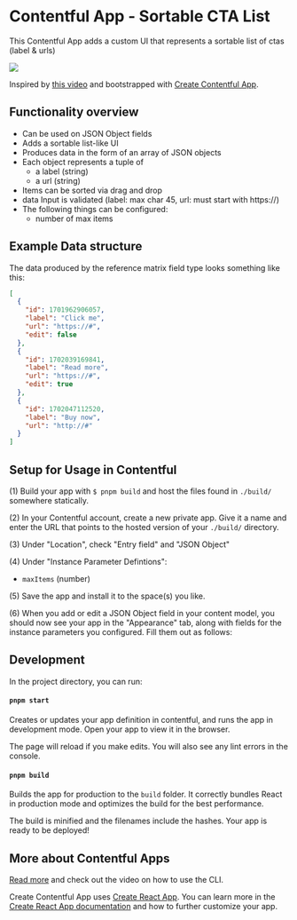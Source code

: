 # Contentful App - Sortable CTA List

This Contentful App adds a custom UI that represents a sortable list of ctas (label & urls)

![](./contentful-app_cctalist.avif)

Inspired by [this video](https://www.youtube.com/watch?v=OtmV3TPTbRs) and bootstrapped with [Create Contentful App](https://github.com/contentful/create-contentful-app).

## Functionality overview

- Can be used on JSON Object fields
- Adds a sortable list-like UI
- Produces data in the form of an array of JSON objects
- Each object represents a tuple of
  - a label (string)
  - a url (string)
- Items can be sorted via drag and drop
- data Input is validated (label: max char 45, url: must start with https://)
- The following things can be configured:
  - number of max items

## Example Data structure

The data produced by the reference matrix field type looks something like this:

```json
[
  {
    "id": 1701962906057,
    "label": "Click me",
    "url": "https://#",
    "edit": false
  },
  {
    "id": 1702039169841,
    "label": "Read more",
    "url": "https://#",
    "edit": true
  },
  {
    "id": 1702047112520,
    "label": "Buy now",
    "url": "http://#"
  }
]
```

## Setup for Usage in Contentful

(1) Build your app with `$ pnpm build` and host the files found in `./build/` somewhere statically.

(2) In your Contentful account, create a new private app. Give it a name and enter the URL that points to the hosted version of your `./build/` directory.

(3) Under "Location", check "Entry field" and "JSON Object"

(4) Under "Instance Parameter Defintions":

- `maxItems` (number)

(5) Save the app and install it to the space(s) you like.

(6) When you add or edit a JSON Object field in your content model, you should now see your app in the "Appearance" tab, along with fields for the instance parameters you configured. Fill them out as follows:

## Development

In the project directory, you can run:

#### `pnpm start`

Creates or updates your app definition in contentful, and runs the app in development mode.
Open your app to view it in the browser.

The page will reload if you make edits.
You will also see any lint errors in the console.

#### `pnpm build`

Builds the app for production to the `build` folder.
It correctly bundles React in production mode and optimizes the build for the best performance.

The build is minified and the filenames include the hashes.
Your app is ready to be deployed!

## More about Contentful Apps

[Read more](https://www.contentful.com/developers/docs/extensibility/app-framework/create-contentful-app/) and check out the video on how to use the CLI.

Create Contentful App uses [Create React App](https://create-react-app.dev/). You can learn more in the [Create React App documentation](https://facebook.github.io/create-react-app/docs/getting-started) and how to further customize your app.
